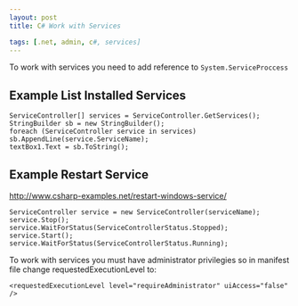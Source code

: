 ```yaml
---
layout: post
title: C# Work with Services

tags: [.net, admin, c#, services]
---
```


To work with services you need to add reference to `System.ServiceProccess`

Example List Installed Services
-------------------------------

    ServiceController[] services = ServiceController.GetServices();
    StringBuilder sb = new StringBuilder();
    foreach (ServiceController service in services) sb.AppendLine(service.ServiceName);
    textBox1.Text = sb.ToString();

Example Restart Service
-----------------------

http://www.csharp-examples.net/restart-windows-service/

    ServiceController service = new ServiceController(serviceName);
    service.Stop();
    service.WaitForStatus(ServiceControllerStatus.Stopped);
    service.Start();
    service.WaitForStatus(ServiceControllerStatus.Running);

To work with services you must have administrator privilegies so in manifest file change requestedExecutionLevel to:

    <requestedExecutionLevel level="requireAdministrator" uiAccess="false" />
